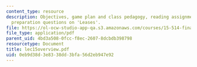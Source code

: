 ```yaml
---
content_type: resource
description: Objectives, game plan and class pedagogy, reading assignments, class
  preparation questions on 'Leases'.
file: https://ol-ocw-studio-app-qa.s3.amazonaws.com/courses/15-514-financial-and-managerial-accounting-summer-2003/0eb9d38d3e8338dd3bfa56d2eb947e92_lec15overview.pdf
file_type: application/pdf
parent_uid: 4bd3a508-0fcc-f8ec-2607-8dcbdb398798
resourcetype: Document
title: lec15overview.pdf
uid: 0eb9d38d-3e83-38dd-3bfa-56d2eb947e92
---
```

